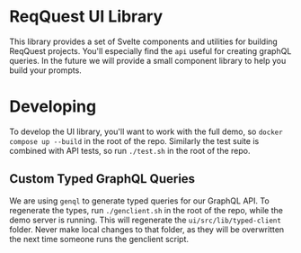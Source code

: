 # ReqQuest UI Library

This library provides a set of Svelte components and utilities for building ReqQuest projects. You'll especially find the `api` useful for creating graphQL queries. In the future we will provide a small component library to help you build your prompts.

# Developing

To develop the UI library, you'll want to work with the full demo, so `docker compose up --build` in the root of the repo. Similarly the test suite is combined with API tests, so run `./test.sh` in the root of the repo.

## Custom Typed GraphQL Queries

We are using `genql` to generate typed queries for our GraphQL API. To regenerate the types, run `./genclient.sh` in the root of the repo, while the demo server is running. This will regenerate the `ui/src/lib/typed-client` folder. Never make local changes to that folder, as they will be overwritten the next time someone runs the genclient script.

